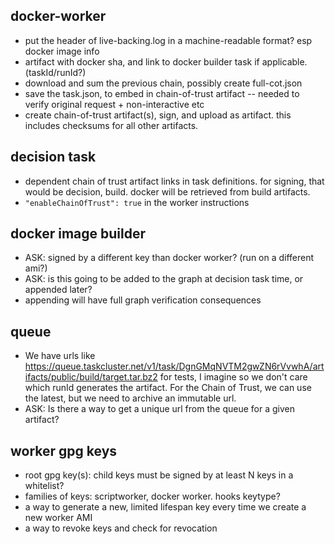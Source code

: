 docker-worker
-------------

* put the header of live-backing.log in a machine-readable format?  esp docker image info
 * artifact with docker sha, and link to docker builder task if applicable. (taskId/runId?)
* download and sum the previous chain, possibly create full-cot.json
* save the task.json, to embed in chain-of-trust artifact -- needed to verify original request + non-interactive etc
* create chain-of-trust artifact(s), sign, and upload as artifact.  this includes checksums for all other artifacts.

decision task
-------------
* dependent chain of trust artifact links in task definitions.  for signing, that would be decision, build. docker will be retrieved from build artifacts.
* `"enableChainOfTrust": true` in the worker instructions

docker image builder
--------------------
* ASK: signed by a different key than docker worker?  (run on a different ami?)
* ASK: is this going to be added to the graph at decision task time, or appended later?
 * appending will have full graph verification consequences

queue
-----
* We have urls like https://queue.taskcluster.net/v1/task/DgnGMqNVTM2gwZN6rVvwhA/artifacts/public/build/target.tar.bz2 for tests, I imagine so we don't care which runId generates the artifact.  For the Chain of Trust, we can use the latest, but we need to archive an immutable url.
 * ASK: Is there a way to get a unique url from the queue for a given artifact?

worker gpg keys
---------------
* root gpg key(s): child keys must be signed by at least N keys in a whitelist?
* families of keys: scriptworker, docker worker.  hooks keytype?
* a way to generate a new, limited lifespan key every time we create a new worker AMI
* a way to revoke keys and check for revocation
